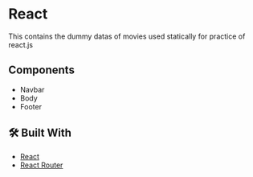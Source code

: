 # React

This contains the dummy datas of movies used statically for practice of react.js

## Components

- Navbar
- Body
- Footer

## 🛠️ Built With

- [React](https://reactjs.org/)
- [React Router](https://reactrouter.com/)

